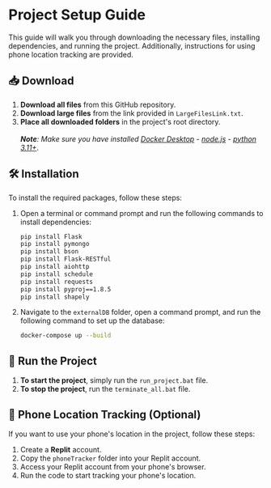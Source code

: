 # Project Setup Guide

This guide will walk you through downloading the necessary files, installing dependencies, and running the project. Additionally, instructions for using phone location tracking are provided.

## 📥 Download

1. **Download all files** from this GitHub repository.
2. **Download large files** from the link provided in `LargeFilesLink.txt`.
3. **Place all downloaded folders** in the project's root directory.</br></br>
_**Note**: Make sure you have installed [Docker Desktop](https://www.docker.com/products/docker-desktop/) - [node.js](https://nodejs.org/en) - [python 3.11+](https://www.python.org/downloads/)_.

## 🛠 Installation

To install the required packages, follow these steps:

1. Open a terminal or command prompt and run the following commands to install dependencies:

    ```bash
    pip install Flask
    pip install pymongo
    pip install bson
    pip install Flask-RESTful
    pip install aiohttp
    pip install schedule
    pip install requests
    pip install pyproj==1.8.5
    pip install shapely
    ```

2. Navigate to the `externalDB` folder, open a command prompt, and run the following command to set up the database:

    ```bash
    docker-compose up --build
    ```

## 🚀 Run the Project

1. **To start the project**, simply run the `run_project.bat` file.
2. **To stop the project**, run the `terminate_all.bat` file.

## 📱 Phone Location Tracking (Optional)

If you want to use your phone's location in the project, follow these steps:

1. Create a **Replit** account.
2. Copy the `phoneTracker` folder into your Replit account.
3. Access your Replit account from your phone's browser.
4. Run the code to start tracking your phone's location.
